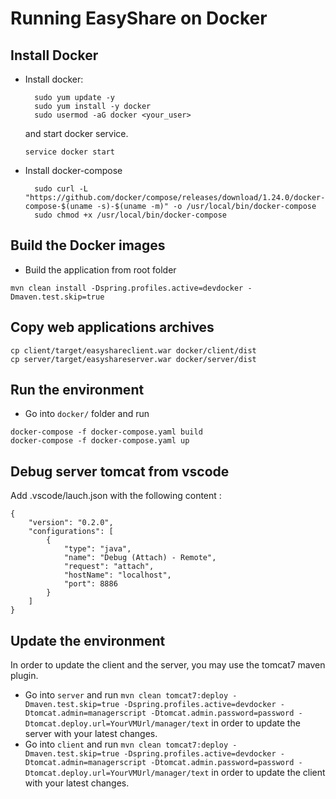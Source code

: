 # Running EasyShare on Docker

## Install Docker ##
- Install docker:
  ``` batch
    sudo yum update -y
    sudo yum install -y docker
    sudo usermod -aG docker <your_user>
  ``` 
  and start docker service.
    ``` batch
    service docker start 
    ````
  
- Install docker-compose
  ``` batch
    sudo curl -L "https://github.com/docker/compose/releases/download/1.24.0/docker-compose-$(uname -s)-$(uname -m)" -o /usr/local/bin/docker-compose
    sudo chmod +x /usr/local/bin/docker-compose
  ``` 

## Build the Docker images
- Build the application from root folder
``` batch
mvn clean install -Dspring.profiles.active=devdocker -Dmaven.test.skip=true
```

## Copy web applications archives
```
cp client/target/easyshareclient.war docker/client/dist
cp server/target/easyshareserver.war docker/server/dist
```

## Run the environment

- Go into ` docker/ ` folder and run 
```
docker-compose -f docker-compose.yaml build
docker-compose -f docker-compose.yaml up 
``` 

## Debug server tomcat from vscode

Add .vscode/lauch.json with the following content :
```
{
    "version": "0.2.0",
    "configurations": [
        {
            "type": "java",
            "name": "Debug (Attach) - Remote",
            "request": "attach",
            "hostName": "localhost",
            "port": 8886
        }
    ]
}
```


## Update the environment
In order to update the client and the server, you may use the tomcat7 maven plugin.
- Go into `server` and run `mvn clean tomcat7:deploy -Dmaven.test.skip=true -Dspring.profiles.active=devdocker -Dtomcat.admin=managerscript -Dtomcat.admin.password=password -Dtomcat.deploy.url=YourVMUrl/manager/text` in order to update the server with your latest changes.
- Go into `client` and run `mvn clean tomcat7:deploy -Dmaven.test.skip=true -Dspring.profiles.active=devdocker -Dtomcat.admin=managerscript -Dtomcat.admin.password=password -Dtomcat.deploy.url=YourVMUrl/manager/text` in order to update the client with your latest changes.
